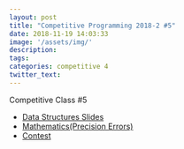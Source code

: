 ```yaml
---
layout: post
title: "Competitive Programming 2018-2 #5"
date: 2018-11-19 14:03:33
image: '/assets/img/'
description:
tags:
categories: competitive 4
twitter_text:
---
```


Competitive Class #5

* [Data Structures Slides](https://docs.google.com/presentation/d/1GU6_hrR_HA-aGGP8T6Leny3ePYtkaNoU9G3owVZvM9Q/edit?usp=sharing)
* [Mathematics(Precision Errors)](https://algo.is/aflv16/aflv_10_mathematics.pdf)
* [Contest](https://a2oj.com/contest?ID=38255)

